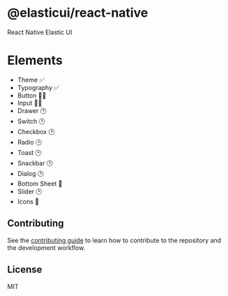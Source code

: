 # @elasticui/react-native

React Native Elastic UI

# Elements

- Theme ✅
- Typography ✅
- Button 🏃‍♂️
- Input 🚶‍♂️
- Drawer 🕑
- Switch 🕑
- Checkbox 🕑
- Radio 🕑
- Toast 🕑
- Snackbar 🕑
- Dialog 🕑
- Bottom Sheet 🤔
- Slider 🕑
- Icons 🤔

## Contributing

See the [contributing guide](CONTRIBUTING.md) to learn how to contribute to the repository and the development workflow.

## License

MIT
